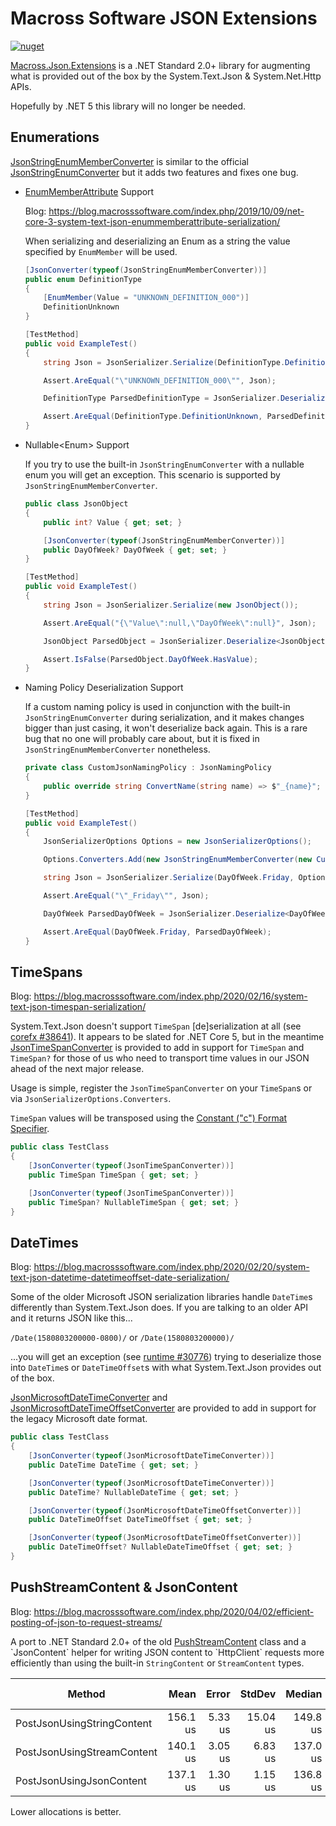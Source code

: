 # Macross Software JSON Extensions

[![nuget](https://img.shields.io/nuget/v/Macross.Json.Extensions.svg)](https://www.nuget.org/packages/Macross.Json.Extensions/)

[Macross.Json.Extensions](https://www.nuget.org/packages/Macross.Json.Extensions/) is a .NET Standard 2.0+ library for augmenting what is provided out of the box by the System.Text.Json & System.Net.Http APIs.

Hopefully by .NET 5 this library will no longer be needed.

## Enumerations

[JsonStringEnumMemberConverter](./Code/JsonStringEnumMemberConverter.cs) is similar to the official [JsonStringEnumConverter](https://docs.microsoft.com/en-us/dotnet/api/system.text.json.serialization.jsonstringenumconverter) but it adds two features and fixes one bug.

* [EnumMemberAttribute](https://docs.microsoft.com/en-us/dotnet/api/system.runtime.serialization.enummemberattribute) Support

	Blog: https://blog.macrosssoftware.com/index.php/2019/10/09/net-core-3-system-text-json-enummemberattribute-serialization/

	When serializing and deserializing an Enum as a string the value specified by `EnumMember` will be used.

	```csharp
	[JsonConverter(typeof(JsonStringEnumMemberConverter))]
	public enum DefinitionType
	{
		[EnumMember(Value = "UNKNOWN_DEFINITION_000")]
		DefinitionUnknown
	}

	[TestMethod]
	public void ExampleTest()
	{
		string Json = JsonSerializer.Serialize(DefinitionType.DefinitionUnknown);

		Assert.AreEqual("\"UNKNOWN_DEFINITION_000\"", Json);

		DefinitionType ParsedDefinitionType = JsonSerializer.Deserialize<DefinitionType>(Json);

		Assert.AreEqual(DefinitionType.DefinitionUnknown, ParsedDefinitionType);
	}
	```

* Nullable&lt;Enum&gt; Support

	If you try to use the built-in `JsonStringEnumConverter` with a nullable enum you will get an exception. This scenario is supported by `JsonStringEnumMemberConverter`.

	```csharp
	public class JsonObject
	{
		public int? Value { get; set; }

		[JsonConverter(typeof(JsonStringEnumMemberConverter))]
		public DayOfWeek? DayOfWeek { get; set; }
	}

	[TestMethod]
	public void ExampleTest()
	{
		string Json = JsonSerializer.Serialize(new JsonObject());

		Assert.AreEqual("{\"Value\":null,\"DayOfWeek\":null}", Json);

		JsonObject ParsedObject = JsonSerializer.Deserialize<JsonObject>(Json);

		Assert.IsFalse(ParsedObject.DayOfWeek.HasValue);
	}
	```

* Naming Policy Deserialization Support

	If a custom naming policy is used in conjunction with the built-in `JsonStringEnumConverter` during serialization, and it makes changes bigger than just casing, it won't deserialize back again. This is a rare bug that no one will probably care about, but it is fixed in `JsonStringEnumMemberConverter` nonetheless.

	```csharp
	private class CustomJsonNamingPolicy : JsonNamingPolicy
	{
		public override string ConvertName(string name) => $"_{name}";
	}

	[TestMethod]
	public void ExampleTest()
	{
		JsonSerializerOptions Options = new JsonSerializerOptions();

		Options.Converters.Add(new JsonStringEnumMemberConverter(new CustomJsonNamingPolicy()));

		string Json = JsonSerializer.Serialize(DayOfWeek.Friday, Options);

		Assert.AreEqual("\"_Friday\"", Json);

		DayOfWeek ParsedDayOfWeek = JsonSerializer.Deserialize<DayOfWeek>(Json, Options);

		Assert.AreEqual(DayOfWeek.Friday, ParsedDayOfWeek);
	}
	```

## TimeSpans

Blog: https://blog.macrosssoftware.com/index.php/2020/02/16/system-text-json-timespan-serialization/

System.Text.Json doesn't support `TimeSpan` [de]serialization at all (see [corefx #38641](https://github.com/dotnet/corefx/issues/38641)). It appears to be slated for .NET Core 5, but in the meantime [JsonTimeSpanConverter](./Code/JsonTimeSpanConverter.cs) is provided to add in support for `TimeSpan` and `TimeSpan?` for those of us who need to transport time values in our JSON ahead of the next major release.

Usage is simple, register the `JsonTimeSpanConverter` on your `TimeSpan`s or via `JsonSerializerOptions.Converters`.

`TimeSpan` values will be transposed using the [Constant ("c") Format Specifier](https://docs.microsoft.com/en-us/dotnet/standard/base-types/standard-timespan-format-strings#the-constant-c-format-specifier).

```csharp
public class TestClass
{
	[JsonConverter(typeof(JsonTimeSpanConverter))]
	public TimeSpan TimeSpan { get; set; }

	[JsonConverter(typeof(JsonTimeSpanConverter))]
	public TimeSpan? NullableTimeSpan { get; set; }
}
```

## DateTimes

Blog: https://blog.macrosssoftware.com/index.php/2020/02/20/system-text-json-datetime-datetimeoffset-date-serialization/

Some of the older Microsoft JSON serialization libraries handle `DateTime`s differently than System.Text.Json does. If you are talking to an older API and it returns JSON like this...

```/Date(1580803200000-0800)/``` or ```/Date(1580803200000)/```

...you will get an exception (see [runtime #30776](https://github.com/dotnet/runtime/issues/30776)) trying to deserialize those into `DateTime`s or `DateTimeOffset`s with what System.Text.Json provides out of the box.

[JsonMicrosoftDateTimeConverter](./Code/JsonMicrosoftDateTimeConverter.cs) and [JsonMicrosoftDateTimeOffsetConverter](./Code/JsonMicrosoftDateTimeOffsetConverter.cs) are provided to add in support for the legacy Microsoft date format.

```csharp
public class TestClass
{
	[JsonConverter(typeof(JsonMicrosoftDateTimeConverter))]
	public DateTime DateTime { get; set; }

	[JsonConverter(typeof(JsonMicrosoftDateTimeConverter))]
	public DateTime? NullableDateTime { get; set; }

	[JsonConverter(typeof(JsonMicrosoftDateTimeOffsetConverter))]
	public DateTimeOffset DateTimeOffset { get; set; }

	[JsonConverter(typeof(JsonMicrosoftDateTimeOffsetConverter))]
	public DateTimeOffset? NullableDateTimeOffset { get; set; }
}
```

## PushStreamContent & JsonContent

Blog: https://blog.macrosssoftware.com/index.php/2020/04/02/efficient-posting-of-json-to-request-streams/

A port to .NET Standard 2.0+ of the old [PushStreamContent](https://docs.microsoft.com/en-us/previous-versions/aspnet/hh995285(v%3Dvs.118)) class and a `JsonContent` helper for writing JSON content to `HttpClient` requests more efficiently than using the built-in `StringContent` or `StreamContent` types.

|                     Method |     Mean |   Error |   StdDev |   Median |   Gen 0 |  Gen 1 | Gen 2 | Allocated |
|--------------------------- |---------:|--------:|---------:|---------:|--------:|-------:|------:|----------:|
| PostJsonUsingStringContent | 156.1 us | 5.33 us | 15.04 us | 149.8 us | 10.2539 | 0.9766 |     - |  77.79 KB |
| PostJsonUsingStreamContent | 140.1 us | 3.05 us |  6.83 us | 137.0 us |  7.5684 | 0.7324 |     - |  56.03 KB |
|   PostJsonUsingJsonContent | 137.1 us | 1.30 us |  1.15 us | 136.8 us |  5.6152 | 0.2441 |     - |  45.83 KB |

Lower allocations is better.